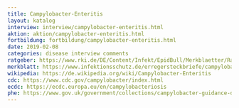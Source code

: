 ```yaml
---
title: Campylobacter-Enteritis
layout: katalog
interview: interview/campylobacter-enteritis.html
aktion: aktion/campylobacter-enteritis.html
fortbildung: fortbildung/campylobacter-enteritis.html
date: 2019-02-08
categories: disease interview comments
ratgeber: https://www.rki.de/DE/Content/Infekt/EpidBull/Merkblaetter/Ratgeber_Campylobacter.html
merkblatt: https://www.infektionsschutz.de/erregersteckbriefe/campylobacter/
wikipedia: https://de.wikipedia.org/wiki/Campylobacter-Enteritis
cdc: https://www.cdc.gov/campylobacter/index.html
ecdc: https://ecdc.europa.eu/en/campylobacteriosis
phe: https://www.gov.uk/government/collections/campylobacter-guidance-data-and-analysis
---
```

